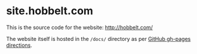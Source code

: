 # site.hobbelt.com

This is the source code for the website: http://hobbelt.com/

The website itself is hosted in the `/docs/` directory as per [GitHub gh-pages directions](https://help.github.com/en/articles/configuring-a-publishing-source-for-github-pages).

